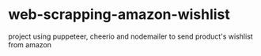 # web-scrapping-amazon-wishlist
project using puppeteer, cheerio and nodemailer to send product's wishlist from amazon
